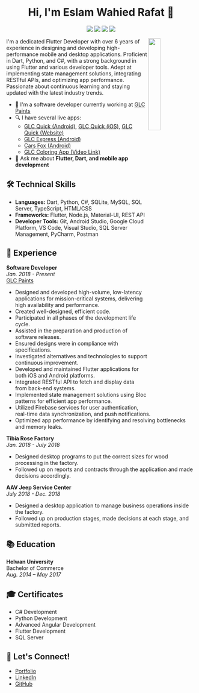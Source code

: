 <h1 align="center">Hi, I'm Eslam Wahied Rafat 👋</h1>
<p align="center">
    <a href="https://twitter.com/your_twitter_handle"><img src="https://img.shields.io/badge/twitter-%231FA1F1?style=flat&logo=twitter&logoColor=white"/></a>
    <a href="https://www.linkedin.com/in/islam-wheed-2544821b1/"><img src="https://img.shields.io/badge/linkedin-%230177B5?style=flat&logo=linkedin&logoColor=white"/></a>
    <a href="https://www.youtube.com/c/your_channel"><img src="https://img.shields.io/badge/youtube-%23FF0000?style=flat&logo=youtube&logoColor=white"/></a>
    <a href="https://www.instagram.com/your_instagram_handle"><img src="https://img.shields.io/badge/instagram-%23E4415F?style=flat&logo=instagram&logoColor=white"/></a>
  </p>

<img src="dash2022_4k.png" align="right" width="25%"/>

I'm a dedicated Flutter Developer with over 6 years of experience in designing and developing high-performance mobile and desktop applications. Proficient in Dart, Python, and C#, with a strong background in using Flutter and various developer tools. Adept at implementing state management solutions, integrating RESTful APIs, and optimizing app performance. Passionate about continuous learning and staying updated with the latest industry trends.

- 🔭 I'm a software developer currently working at [GLC Paints](https://my.glcpaints.com/)
- 🔍 I have several live apps: 
  - [GLC Quick (Android)](https://play.google.com/store/apps/details?id=com.glcpaints.glcpaintshrweb), [GLC Quick (iOS)](https://apps.apple.com/us/app/glc-quick-2/id1668532261), [GLC Quick (Website)](https://my.glcpaints.com/)
  - [GLC Express (Android)](https://play.google.com/store/apps/details?id=com.ahmedabdelghafar.express)
  - [Cars Fox (Android)](https://play.google.com/store/apps/details?id=com.FutureTechnology.CarsFox)
  - [GLC Coloring App (Video Link)](https://your_video_link_here)
- 💬 Ask me about **Flutter, Dart, and mobile app development**

## 🛠 Technical Skills
- **Languages:** Dart, Python, C#, SQLite, MySQL, SQL Server, TypeScript, HTML/CSS
- **Frameworks:** Flutter, Node.js, Material-UI, REST API
- **Developer Tools:** Git, Android Studio, Google Cloud Platform, VS Code, Visual Studio, SQL Server Management, PyCharm, Postman

## 💼 Experience
**Software Developer**  
*Jan. 2018 - Present*  
[GLC Paints](https://my.glcpaints.com/)
- Designed and developed high-volume, low-latency applications for mission-critical systems, delivering high availability and performance.
- Created well-designed, efficient code.
- Participated in all phases of the development life cycle.
- Assisted in the preparation and production of software releases.
- Ensured designs were in compliance with specifications.
- Investigated alternatives and technologies to support continuous improvement.
- Developed and maintained Flutter applications for both iOS and Android platforms.
- Integrated RESTful API to fetch and display data from back-end systems.
- Implemented state management solutions using Bloc patterns for efficient app performance.
- Utilized Firebase services for user authentication, real-time data synchronization, and push notifications.
- Optimized app performance by identifying and resolving bottlenecks and memory leaks.

**Tibia Rose Factory**  
*Jan. 2018 - July 2018*
- Designed desktop programs to put the correct sizes for wood processing in the factory.
- Followed up on reports and contracts through the application and made decisions accordingly.

**AAV Jeep Service Center**  
*July 2018 - Dec. 2018*
- Designed a desktop application to manage business operations inside the factory.
- Followed up on production stages, made decisions at each stage, and submitted reports.

## 📚 Education
**Helwan University**  
Bachelor of Commerce  
*Aug. 2014 – May 2017*

## 🎓 Certificates
- C# Development
- Python Development
- Advanced Angular Development
- Flutter Development
- SQL Server

## 🤝 Let's Connect!
- [Portfolio](https://islamwahiedwork.github.io/)
- [LinkedIn](https://www.linkedin.com/in/islam-wheed-2544821b1/)
- [GitHub](https://github.com/islamwahiedwork)
